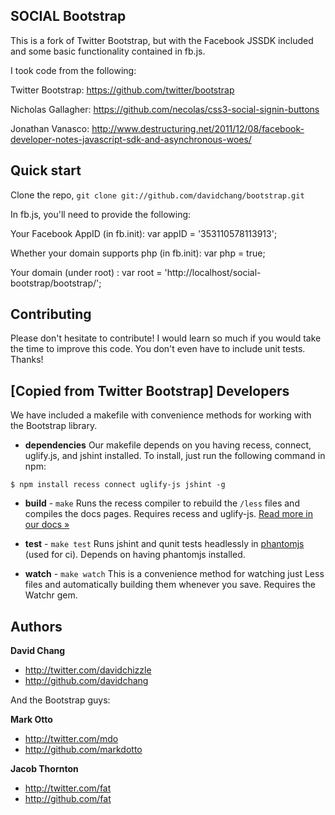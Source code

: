 SOCIAL Bootstrap
-----------

This is a fork of Twitter Bootstrap, but with the Facebook JSSDK included and some basic functionality contained in fb.js.

I took code from the following:

Twitter Bootstrap: https://github.com/twitter/bootstrap

Nicholas Gallagher: https://github.com/necolas/css3-social-signin-buttons

Jonathan Vanasco: http://www.destructuring.net/2011/12/08/facebook-developer-notes-javascript-sdk-and-asynchronous-woes/



Quick start
-----------

Clone the repo, `git clone git://github.com/davidchang/bootstrap.git`

In fb.js, you'll need to provide the following:

Your Facebook AppID (in fb.init): var appID = '353110578113913';

Whether your domain supports php (in fb.init): var php = true;

Your domain (under root) : var root = 'http://localhost/social-bootstrap/bootstrap/';


Contributing
------------

Please don't hesitate to contribute! I would learn so much if you would take the time to improve this code. You don't even have to include unit tests. Thanks!


[Copied from Twitter Bootstrap] Developers
----------

We have included a makefile with convenience methods for working with the Bootstrap library.

+ **dependencies**
Our makefile depends on you having recess, connect, uglify.js, and jshint installed. To install, just run the following command in npm:

```
$ npm install recess connect uglify-js jshint -g
```

+ **build** - `make`
Runs the recess compiler to rebuild the `/less` files and compiles the docs pages. Requires recess and uglify-js. <a href="http://twitter.github.com/bootstrap/less.html#compiling">Read more in our docs &raquo;</a>

+ **test** - `make test`
Runs jshint and qunit tests headlessly in [phantomjs](http://code.google.com/p/phantomjs/) (used for ci). Depends on having phantomjs installed.

+ **watch** - `make watch`
This is a convenience method for watching just Less files and automatically building them whenever you save. Requires the Watchr gem.



Authors
-------

**David Chang**

+ http://twitter.com/davidchizzle
+ http://github.com/davidchang

And the Bootstrap guys:

**Mark Otto**

+ http://twitter.com/mdo
+ http://github.com/markdotto

**Jacob Thornton**

+ http://twitter.com/fat
+ http://github.com/fat